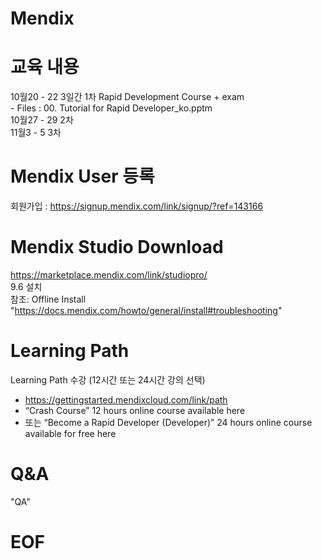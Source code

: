 # Mendix
# 교육 내용
  10월20 - 22 3일간 1차 Rapid Development Course + exam <br>
    - Files :   00. Tutorial for Rapid Developer_ko.pptm<br>
  10월27 - 29 2차 <br>
  11월3 - 5 3차 <br>
# Mendix User 등록
  회원가입 : https://signup.mendix.com/link/signup/?ref=143166

# Mendix Studio Download
  https://marketplace.mendix.com/link/studiopro/ <br>
  9.6 설치 <br>
  참조: Offline Install<br>
  "https://docs.mendix.com/howto/general/install#troubleshooting"
 
# Learning Path
  Learning Path 수강 (12시간 또는 24시간 강의 선택)<br>
  - https://gettingstarted.mendixcloud.com/link/path <br>
  - “Crash Course” 12 hours online course available here <br>
  - 또는 “Become a Rapid Developer (Developer)” 24 hours online course available for free here
  

# Q&A
  "QA" <br>

# EOF

